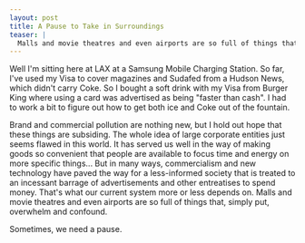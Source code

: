 ```yaml
---
layout: post
title: A Pause to Take in Surroundings
teaser: |
  Malls and movie theatres and even airports are so full of things that, simply put, overwhelm and confound.
---
```


Well I'm sitting here at LAX at a Samsung Mobile Charging Station. So far, I've used my Visa to cover magazines and Sudafed from a Hudson News, which didn't carry Coke. So I bought a soft drink with my Visa from Burger King where using a card was advertised as being "faster than cash". I had to work a bit to figure out how to get both ice and Coke out of the fountain.

Brand and commercial pollution are nothing new, but I hold out hope that these things are subsiding. The whole idea of large corporate entities just seems flawed in this world. It has served us well in the way of making goods so convenient that people are available to focus time and energy on more specific things... But in many ways, commercialism and new technology have paved the way for a less-informed society that is treated to an incessant barrage of advertisements and other entreatises to spend money. That's what our current system more or less depends on. Malls and movie theatres and even airports are so full of things that, simply put, overwhelm and confound.

Sometimes, we need a pause.